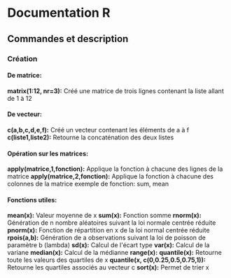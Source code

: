 # Documentation R

## Commandes et description
### Création 
#### De matrice:
**matrix(1:12, nr=3):** Créé une matrice de trois lignes contenant la liste allant de 1 à 12
#### De vecteur:
**c(a,b,c,d,e,f):** Créé un vecteur contenant les éléments de a à f
**c(liste1,liste2):** Retourne la concaténation des deux listes
#### Opération sur les matrices:
**apply(matrice,1,fonction):** Applique la fonction à chacune des lignes de la matrice
**apply(matrice,2,fonction):** Applique la fonction à chacune des colonnes de la matrice
exemple de fonction: sum, mean

#### Fonctions utiles:
**mean(x):** Valeur moyenne de x
**sum(x):** Fonction somme
**rnorm(x):** Génération de n nombre aléatoires suivant la loi normale centrée réduite
**pnorm(x):** Fonction de répartition en x de la loi normal centrée réduite
**rpois(a,b):** Génération de a observations suivant la loi de poisson de paramètre b (lambda)
**sd(x):** Calcul de l'écart type
**var(x):** Calcul de la variane
**median(x):** Calcul de la médianne
**range(x):**
**quantile(x):** Retourne toute les valeurs des quartiles de x
**quantile(x, c(0,0.25,0.5,0.75,1)):** Retourne les quartiles associés au vecteur c 
**sort(x):** Permet de trier x